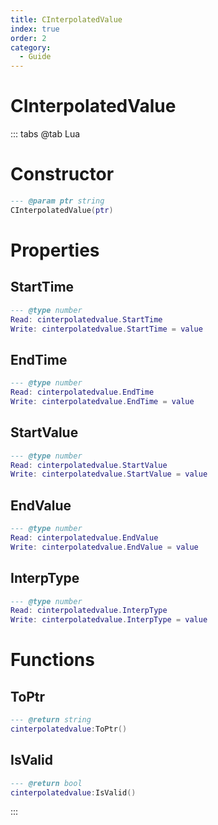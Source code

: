 ```yaml
---
title: CInterpolatedValue
index: true
order: 2
category:
  - Guide
---
```


# CInterpolatedValue

::: tabs
@tab Lua
# Constructor
```lua
--- @param ptr string
CInterpolatedValue(ptr)
```
# Properties
## StartTime 
```lua
--- @type number
Read: cinterpolatedvalue.StartTime
Write: cinterpolatedvalue.StartTime = value
```
## EndTime 
```lua
--- @type number
Read: cinterpolatedvalue.EndTime
Write: cinterpolatedvalue.EndTime = value
```
## StartValue 
```lua
--- @type number
Read: cinterpolatedvalue.StartValue
Write: cinterpolatedvalue.StartValue = value
```
## EndValue 
```lua
--- @type number
Read: cinterpolatedvalue.EndValue
Write: cinterpolatedvalue.EndValue = value
```
## InterpType 
```lua
--- @type number
Read: cinterpolatedvalue.InterpType
Write: cinterpolatedvalue.InterpType = value
```
# Functions
## ToPtr
```lua
--- @return string
cinterpolatedvalue:ToPtr()
```
## IsValid
```lua
--- @return bool
cinterpolatedvalue:IsValid()
```

:::